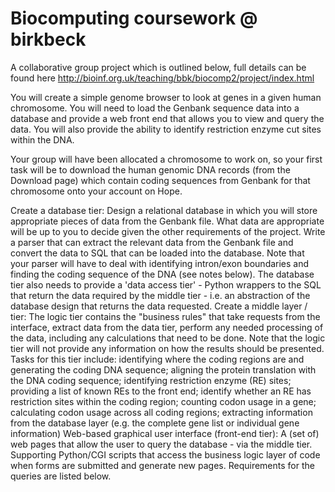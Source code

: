 # Biocomputing coursework @ birkbeck 

A collaborative group project which is outlined below, full details can be found here http://bioinf.org.uk/teaching/bbk/biocomp2/project/index.html


You will create a simple genome browser to look at genes in a given human chromosome. You will need to load the Genbank sequence data into a database and provide a web front end that allows you to view and query the data. You will also provide the ability to identify restriction enzyme cut sites within the DNA.

Your group will have been allocated a chromosome to work on, so your first task will be to download the human genomic DNA records (from the Download page) which contain coding sequences from Genbank for that chromosome onto your account on Hope.

Create a database tier:
Design a relational database in which you will store appropriate pieces of data from the Genbank file. What data are appropriate will be up to you to decide given the other requirements of the project.
Write a parser that can extract the relevant data from the Genbank file and convert the data to SQL that can be loaded into the database. Note that your parser will have to deal with identifying intron/exon boundaries and finding the coding sequence of the DNA (see notes below).
The database tier also needs to provide a 'data access tier' - Python wrappers to the SQL that return the data required by the middle tier - i.e. an abstraction of the database design that returns the data requested.
Create a middle layer / tier:
The logic tier contains the "business rules" that take requests from the interface, extract data from the data tier, perform any needed processing of the data, including any calculations that need to be done. Note that the logic tier will not provide any information on how the results should be presented.
Tasks for this tier include: identifying where the coding regions are and generating the coding DNA sequence; aligning the protein translation with the DNA coding sequence; identifying restriction enzyme (RE) sites; providing a list of known REs to the front end; identify whether an RE has restriction sites within the coding region; counting codon usage in a gene; calculating codon usage across all coding regions; extracting information from the database layer (e.g. the complete gene list or individual gene information)
Web-based graphical user interface (front-end tier):
A (set of) web pages that allow the user to query the database - via the middle tier.
Supporting Python/CGI scripts that access the business logic layer of code when forms are submitted and generate new pages.
Requirements for the queries are listed below.
